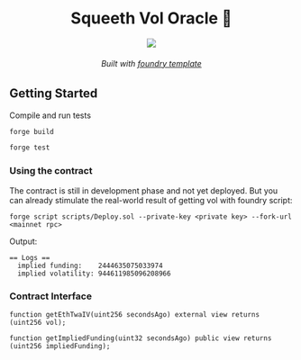 <div align="center">
  <h1 align="center"> Squeeth Vol Oracle 🥂</h1>
  <a href="https://github.com/antoncoding/vol-oracle/actions/workflows/CI.yml"><img src="https://github.com/antoncoding/vol-oracle/workflows/CI/badge.svg"> </a>

<p align='center'>
    <!-- pics go here -->
    <!-- <img src='' alt='' width="500" /> -->
</p>  
<h6 align="center"> Built with <a href="https://github.com/foundry-rs/forge-template"> foundry template</a>

</div>

## Getting Started

Compile and run tests

```sh
forge build

forge test
```

### Using the contract

The contract is still in development phase and not yet deployed. But you can already stimulate the real-world result of getting vol with foundry script:

```shell
forge script scripts/Deploy.sol --private-key <private key> --fork-url <mainnet rpc>
```

Output:

```shell
== Logs ==
  implied funding:    2444635075033974
  implied volatility: 944611985096208966

```

### Contract Interface

```solidity
function getEthTwaIV(uint256 secondsAgo) external view returns (uint256 vol);

function getImpliedFunding(uint32 secondsAgo) public view returns (uint256 impliedFunding);

```

